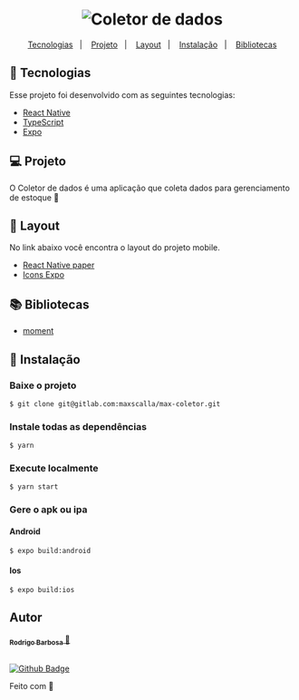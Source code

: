 <h1 align="center">
    <img 
      alt="Coletor de dados" 
      title="Coletor de dados" 
      src="https://cdn3.iconfinder.com/data/icons/e-commerce-and-shopping-19/128/1_barcode_code_hand_mobile_qr_qr_code_scan-512.png"
      heigth="50px" 
    />
</h1>

<p align="center">
  <a href="#-tecnologias">Tecnologias</a>&nbsp;&nbsp;&nbsp;|&nbsp;&nbsp;&nbsp;
  <a href="#-projeto">Projeto</a>&nbsp;&nbsp;&nbsp;|&nbsp;&nbsp;&nbsp;
  <a href="#-layout">Layout</a>&nbsp;&nbsp;&nbsp;|&nbsp;&nbsp;&nbsp;
  <a href="#-instalação">Instalação</a>&nbsp;&nbsp;&nbsp;|&nbsp;&nbsp;&nbsp;
  <a href="#-bibliotecas">Bibliotecas</a>
</p>


## 🚀 Tecnologias

Esse projeto foi desenvolvido com as seguintes tecnologias:

- [React Native](https://reactnative.dev/)
- [TypeScript](https://www.typescriptlang.org/)
- [Expo](https://docs.expo.io/)


## 💻 Projeto

O Coletor de dados é uma aplicação que coleta dados para gerenciamento de estoque 💜


## 🎨 Layout

No link abaixo você encontra o layout do projeto mobile.

- [React Native paper](https://callstack.github.io/react-native-paper/)
- [Icons Expo](https://expo.github.io/vector-icons/)


## 📚 Bibliotecas

- [moment](https://momentjs.com/)

## 🧩 Instalação

### Baixe o projeto
    $ git clone git@gitlab.com:maxscalla/max-coletor.git

### Instale todas as dependências
    $ yarn

### Execute localmente
    $ yarn start

### Gere o apk ou ipa
#### Android
    $ expo build:android 
#### Ios
    $ expo build:ios

## Autor

<a href="https://www.linkedin.com/in/rodrigo-barbosa-7a1429157/">
 <sub>
    <b>Rodrigo Barbosa</b>
 </sub>
</a>
<a href="#" title="Rocket">🚀</a>

 <br />
 <br />

[![Github Badge](https://img.shields.io/github/followers/rodrigobarbosa12?style=social&link=https://github.com/rodrigobarbosa12)](https://github.com/rodrigobarbosa12)

Feito com 💙

